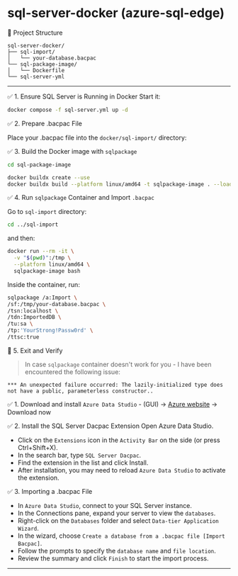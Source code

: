 # sql-server-docker (azure-sql-edge)
📁 Project Structure
```
sql-server-docker/
├── sql-import/
│   └── your-database.bacpac
└── sql-package-image/
│   └── Dockerfile
└── sql-server-yml
```
***
✅ 1. Ensure SQL Server is Running in Docker Start it:
```bash
docker compose -f sql-server.yml up -d
```
✅ 2. Prepare .bacpac File

Place your .bacpac file into the `docker/sql-import/` directory:

✅ 3. Build the Docker image with `sqlpackage`
```bash
cd sql-package-image
```
```bash
docker buildx create --use
docker buildx build --platform linux/amd64 -t sqlpackage-image . --load
```
✅ 4. Run `sqlpackage` Container and Import `.bacpac`

Go to `sql-import` directory:
```bash
cd ../sql-import
```
and then:
```bash
docker run --rm -it \
  -v "$(pwd)":/tmp \
  --platform linux/amd64 \
  sqlpackage-image bash
```
Inside the container, run:
```bash
sqlpackage /a:Import \
/sf:/tmp/your-database.bacpac \
/tsn:localhost \
/tdn:ImportedDB \
/tu:sa \
/tp:'YourStrong!Passw0rd' \
/ttsc:true
```
🧼 5. Exit and Verify

> In case `sqlpackage` container doesn't work for you - I have been encountered the following issue:
```
*** An unexpected failure occurred: The lazily-initialized type does not have a public, parameterless constructor..
```
✅ 1. Download and install `Azure Data Studio` - (GUI) -> [Azure website][azure] -> Download now 

✅ 2.  Install the SQL Server Dacpac Extension
Open Azure Data Studio.

* Click on the `Extensions` icon in the `Activity Bar` on the side (or press Ctrl+Shift+X).
* In the search bar, type `SQL Server Dacpac`.
* Find the extension in the list and click Install.
* After installation, you may need to reload `Azure Data Studio` to activate the extension.

✅ 3. Importing a .bacpac File

* In `Azure Data Studio`, connect to your SQL Server instance.
* In the Connections pane, expand your server to view the `databases`.
* Right-click on the `Databases` folder and select `Data-tier Application Wizard`.
* In the wizard, choose `Create a database from a .bacpac file [Import Bacpac]`.
* Follow the prompts to specify the `database name` and `file location`.
* Review the summary and click `Finish` to start the import process.
***

[azure]: https://azure.microsoft.com/en-us/products/data-studio
